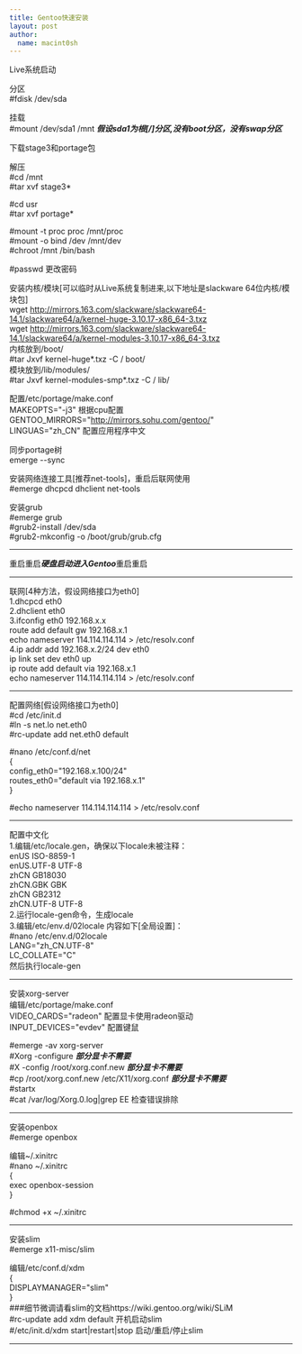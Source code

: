 ```yaml
---
title: Gentoo快速安装 
layout: post
author:
  name: macint0sh
---
```

Live系统启动       

分区       
#fdisk /dev/sda     

挂载     
#mount /dev/sda1 /mnt ***假设sda1为根[/]分区,没有boot分区，没有swap分区***     

下载stage3和portage包     

解压     
#cd /mnt     
#tar xvf stage3*    

#cd usr       
#tar xvf portage*     

#mount -t proc proc /mnt/proc       
#mount -o bind /dev /mnt/dev     
#chroot /mnt /bin/bash       

#passwd 更改密码        

安装内核/模块[可以临时从Live系统复制进来,以下地址是slackware 64位内核/模块包]      
wget http://mirrors.163.com/slackware/slackware64-14.1/slackware64/a/kernel-huge-3.10.17-x86_64-3.txz    
wget http://mirrors.163.com/slackware/slackware64-14.1/slackware64/a/kernel-modules-3.10.17-x86_64-3.txz     
内核放到/boot/     
#tar Jxvf kernel-huge*.txz -C / boot/    
模块放到/lib/modules/      
#tar Jxvf kernel-modules-smp*.txz -C / lib/     

配置/etc/portage/make.conf      
MAKEOPTS="-j3"      根据cpu配置         
GENTOO_MIRRORS="http://mirrors.sohu.com/gentoo/"      
LINGUAS="zh_CN"     配置应用程序中文            

同步portage树      
emerge --sync       

安装网络连接工具[推荐net-tools]，重启后联网使用         
#emerge dhcpcd dhclient net-tools           

安装grub       
#emerge grub      
#grub2-install /dev/sda         
#grub2-mkconfig -o /boot/grub/grub.cfg         
****************************************         

重启重启***硬盘启动进入Gentoo***重启重启             

****************************************         
联网[4种方法，假设网络接口为eth0]               
1.dhcpcd eth0      
2.dhclient eth0       
3.ifconfig eth0 192.168.x.x      
route add default gw 192.168.x.1      
echo nameserver 114.114.114.114 > /etc/resolv.conf     
4.ip addr add 192.168.x.2/24 dev eth0     
ip link set dev eth0 up      
ip route add default via 192.168.x.1       
echo nameserver 114.114.114.114 > /etc/resolv.conf       
****************************************      
配置网络[假设网络接口为eth0]        
#cd /etc/init.d     
#ln -s net.lo net.eth0      
#rc-update add net.eth0 default      

#nano /etc/conf.d/net        
{      
config_eth0="192.168.x.100/24"           
routes_eth0="default via 192.168.x.1"          
}           

#echo nameserver 114.114.114.114 > /etc/resolv.conf         
****************************************          
配置中文化          
1.编辑/etc/locale.gen，确保以下locale未被注释：             
enUS ISO-8859-1             
enUS.UTF-8 UTF-8            
zhCN GB18030                
zhCN.GBK GBK                
zhCN GB2312             
zhCN.UTF-8 UTF-8                
2.运行locale-gen命令，生成locale                
3.编辑/etc/env.d/02locale 内容如下[全局设置]：                  
#nano /etc/env.d/02locale                   
LANG="zh_CN.UTF-8"                      
LC_COLLATE="C"                  
然后执行locale-gen              
****************************************            
安装xorg-server                 
编辑/etc/portage/make.conf                          
VIDEO_CARDS="radeon"	配置显卡使用radeon驱动                      
INPUT_DEVICES="evdev" 	配置键鼠                                

#emerge -av xorg-server                 
#Xorg -configure 			   	            ***部分显卡不需要***        
#X -config /root/xorg.conf.new			    ***部分显卡不需要***         
#cp /root/xorg.conf.new /etc/X11/xorg.conf 	***部分显卡不需要***         
#startx                                                 
#cat /var/log/Xorg.0.log|grep EE 检查错误排除                   
****************************************               
安装openbox                     
#emerge openbox                         
                    
编辑~/.xinitrc                      
#nano ~/.xinitrc                    
{                       
exec openbox-session                    
}                       
                        
#chmod +x ~/.xinitrc                        
****************************************            
安装slim                
#emerge x11-misc/slim               
                        
编辑/etc/conf.d/xdm         
{                       
DISPLAYMANAGER="slim"           
}                                                           
###细节微调请看slim的文档https://wiki.gentoo.org/wiki/SLiM              
#rc-update add xdm default 		开机启动slim                    
#/etc/init.d/xdm start|restart|stop	启动/重启/停止slim                  
****************************************         

